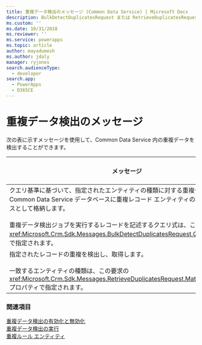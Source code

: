 ```yaml
---
title: 重複データ検出のメッセージ (Common Data Service) | Microsoft Docs
description: BulkDetectDuplicatesRequest または RetrieveDuplicatesRequest メッセージを使用して重複を検知します。
ms.custom: ''
ms.date: 10/31/2018
ms.reviewer: ''
ms.service: powerapps
ms.topic: article
author: mayadumesh
ms.author: jdaly
manager: ryjones
search.audienceType:
  - developer
search.app:
  - PowerApps
  - D365CE
---
```

# <a name="duplicate-detection-messages"></a>重複データ検出のメッセージ

次の表に示すメッセージを使用して、Common Data Service 内の重複データを検出することができます。  


|                                                                                                                                                                                                                   メッセージ                                                                                                                                                                                                                   |                                      Web API 操作                                       |                         SDK アセンブリ                          |
|---------------------------------------------------------------------------------------------------------------------------------------------------------------------------------------------------------------------------------------------------------------------------------------------------------------------------------------------------------------------------------------------------------------------------------------------|----------------------------------------------------------------------------------------------|---------------------------------------------------------------|
| クエリ基準に基づいて、指定されたエンティティの種類に対する重複データを検出し、Common Data Service データベースに重複レコード エンティティの種類のインスタンスとして格納します。<br /><br /> 重複データ検出ジョブを実行するレコードを記述するクエリ式は、この要求の <xref:Microsoft.Crm.Sdk.Messages.BulkDetectDuplicatesRequest.Query> プロパティで指定されます。 | <xref href="Microsoft.Dynamics.CRM.BulkDetectDuplicates?text=BulkDetectDuplicates Action" /> | <xref:Microsoft.Crm.Sdk.Messages.BulkDetectDuplicatesRequest> |
|                                                                                                         指定されたレコードの重複を検出し、取得します。<br /><br /> 一致するエンティティの種類は、この要求の <xref:Microsoft.Crm.Sdk.Messages.RetrieveDuplicatesRequest.MatchingEntityName> プロパティで指定されます。                                                                                                          |  <xref href="Microsoft.Dynamics.CRM.RetrieveDuplicates?text=RetrieveDuplicates Function" />  |  <xref:Microsoft.Crm.Sdk.Messages.RetrieveDuplicatesRequest>  |

### <a name="see-also"></a>関連項目  
 [重複データ検出の有効化と無効化](enable-disable-duplicate-detection.md)  
 [重複データ検出の実行](run-duplicate-detection.md)   
 [重複ルール エンティティ](duplicaterule-entities.md)<br />
